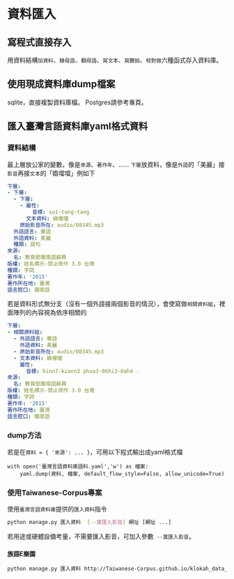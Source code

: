 # 資料匯入

## 寫程式直接存入
用資料結構`加資料`、`錄母語`、`翻母語`、`寫文本`、`寫聽拍`、`校對做`六種函式存入資料庫。

## 使用現成資料庫dump檔案
sqlite，直接複製資料庫檔。
Postgres請參考專頁。

## 匯入臺灣言語資料庫yaml格式資料
### 資料結構
最上層放公家的變數，像是`來源`、`著作年`、……
`下層`放資料，像是`外語`的「美麗」接`影音`再接`文本`的「媠噹噹」例如下
```yaml
下層:
- 下層:
  - 下層:
    - 屬性:
        音標: suí-tang-tang
      文本資料: 媠噹噹
    原始影音所在: audio/08345.mp3
  外語語言: 華語
  外語資料: 美麗
  種類: 語句
來源:
  名: 教育部閩南語辭典
版權: 姓名標示-禁止改作 3.0 台灣
種類: 字詞
著作年: '2015'
著作所在地: 臺灣
語言腔口: 閩南語
```
若是資料形式無分支（沒有一個外語接兩個影音的情況），會使寫做`相關資料組`，裡面陣列的內容視為依序相關的
```yaml
下層:
- 相關資料組:
  - 外語語言: 華語
    外語資料: 美麗
  - 原始影音所在: audio/08345.mp3
  - 文本資料: 媠噹噹
    屬性:
      音標: hinn7-kiann3 phua3-0khi3-0ah4 .
來源:
  名: 教育部閩南語辭典
版權: 姓名標示-禁止改作 3.0 台灣
種類: 字詞
著作年: '2015'
著作所在地: 臺灣
語言腔口: 閩南語
```

### dump方法
若是在`資料 = { '來源': ... }`，可用以下程式輸出成yaml格式檔
```python3
with open('臺灣言語資料庫語料.yaml','w') as 檔案:
    yaml.dump(資料, 檔案, default_flow_style=False, allow_unicode=True)
```

### 使用Taiwanese-Corpus專案
使用`臺灣言語資料庫`提供的`匯入資料`指令
```bash
python manage.py 匯入資料  [--莫匯入影音] 網址 [網址 ...] 
```
若用途或硬體設備考量，不需要匯入影音，可加入參數` --莫匯入影音`。

#### 族語E樂園
```bash
python manage.py 匯入資料 http://Taiwanese-Corpus.github.io/klokah_data_extract/族語E樂園.yaml
```